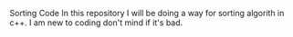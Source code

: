 Sorting Code
In this repository I will be doing a way for sorting algorith in c++. I am new to coding don't mind if it's bad. 
